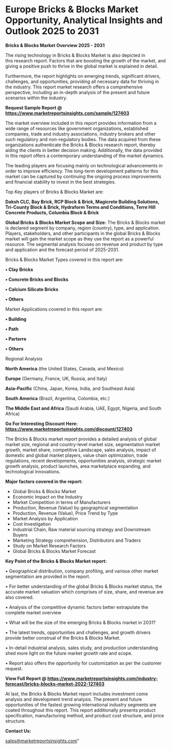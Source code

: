  # Europe Bricks & Blocks Market Opportunity, Analytical Insights and Outlook 2025 to 2031

<Strong> Bricks & Blocks Market Overview 2025 - 2031</strong>

The rising technology in Bricks & Blocks Market is also depicted in this research report. Factors that are boosting the growth of the market, and giving a positive push to thrive in the global market is explained in detail.

Furthermore, the report highlights on emerging trends, significant drivers, challenges, and opportunities, providing all necessary data for thriving in the industry. This report market research offers a comprehensive perspective, including an in-depth analysis of the present and future scenarios within the industry.

<strong>Request Sample Report @ <a href=https://www.marketreportsinsights.com/sample/127403>https://www.marketreportsinsights.com/sample/127403</a></strong>

The market overview included in this report provides information from a wide range of resources like government organizations, established companies, trade and industry associations, industry brokers and other such regulatory and non-regulatory bodies. The data acquired from these organizations authenticate the Bricks & Blocks research report, thereby aiding the clients in better decision making. Additionally, the data provided in this report offers a contemporary understanding of the market dynamics.

The leading players are focusing mainly on technological advancements in order to improve efficiency. The long-term development patterns for this market can be captured by continuing the ongoing process improvements and financial stability to invest in the best strategies.

Top Key players of Bricks & Blocks Market are:

<strong>Daksh CLC, Bay Brick, RCP Block & Brick, Magicrete Building Solutions, Tri-County Block & Brick, Hydraform Terms and Conditions, Terre Hill Concrete Products, Columbia Block & Brick</strong>

<strong><b>Global Bricks & Blocks Market Scope and Size:</b></strong>
The Bricks & Blocks market is declared segment by company, region (country), type, and application. Players, stakeholders, and other participants in the global Bricks & Blocks market will gain the market scope as they use the report as a powerful resource. The segmental analysis focuses on revenue and product by type and application and the forecast period of 2025-2031.

Bricks & Blocks Market Types covered in this report are:

<strong>• Clay Bricks

• Concrete Bricks and Blocks

• Calcium Silicate Bricks

• Others</strong>

Market Applications covered in this report are:

<strong>• Building

• Path

• Parterre

• Others</strong> 

Regional Analysis

<strong>North America</strong> (the United States, Canada, and Mexico)

<strong>Europe</strong> (Germany, France, UK, Russia, and Italy)

<strong>Asia-Pacific</strong> (China, Japan, Korea, India, and Southeast Asia)

<strong>South America</strong> (Brazil, Argentina, Colombia, etc.)

<strong>The Middle East and Africa</strong> (Saudi Arabia, UAE, Egypt, Nigeria, and South Africa)

<strong>Go For Interesting Discount Here: <a href=https://www.marketreportsinsights.com/discount/127403>https://www.marketreportsinsights.com/discount/127403</a></strong>

The Bricks & Blocks market report provides a detailed analysis of global market size, regional and country-level market size, segmentation market growth, market share, competitive Landscape, sales analysis, impact of domestic and global market players, value chain optimization, trade regulations, recent developments, opportunities analysis, strategic market growth analysis, product launches, area marketplace expanding, and technological innovations.

<strong><b>Major factors covered in the report:</b></strong>
<ul>
  <li>Global Bricks & Blocks Market </li>
  <li>Economic Impact on the Industry</li>
  <li>Market Competition in terms of Manufacturers</li>
  <li>Production, Revenue (Value) by geographical segmentation</li>
  <li>Production, Revenue (Value), Price Trend by Type</li>
  <li>Market Analysis by Application</li>
  <li>Cost Investigation</li>
  <li>Industrial Chain, Raw material sourcing strategy and Downstream Buyers</li>
  <li>Marketing Strategy comprehension, Distributors and Traders</li>
  <li>Study on Market Research Factors</li>
  <li>Global Bricks & Blocks Market Forecast</li>
</ul>

<strong><b>Key Point of the Bricks & Blocks Market report:</b></strong>

• Geographical distribution, company profiling, and various other market segmentation are provided in the report.

• For better understanding of the global Bricks & Blocks market status, the accurate market valuation which comprises of size, share, and revenue are also covered.

• Analysis of the competitive dynamic factors better extrapolate the complete market overview

• What will be the size of the emerging Bricks & Blocks market in 2031?

• The latest trends, opportunities and challenges, and growth drivers provide better construal of the Bricks & Blocks Market.

• In-detail industrial analysis, sales study, and production understanding shed more light on the future market growth rate and scope.

• Report also offers the opportunity for customization as per the customer request.

<strong><b>View Full Report @ <a href=https://www.marketreportsinsights.com/industry-forecast/bricks-blocks-market-2022-127403>https://www.marketreportsinsights.com/industry-forecast/bricks-blocks-market-2022-127403</a></b></strong>


At last, the Bricks & Blocks Market report includes investment come analysis and development trend analysis. The present and future opportunities of the fastest growing international industry segments are coated throughout this report. This report additionally presents product specification, manufacturing method, and product cost structure, and price structure.

<strong>Contact Us:</strong>

sales@marketreportsinsights.com"
